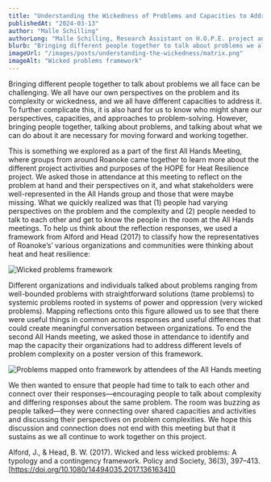 ```yaml
---
title: "Understanding the Wickedness of Problems and Capacities to Address Them"
publishedAt: "2024-03-13"
author: "Malle Schilling"
authorLong: "Malle Schilling, Research Assistant on H.O.P.E. project and PhD candidate in Engineering Education at Virginia Tech"
blurb: "Bringing different people together to talk about problems we all face can be challenging. We all have our own perspectives on the problem and its complexity or wickedness, and we all have different capacities to address it. To further complicate this, it is also hard for us to know who might share our perspectives, capacities, and approaches to problem-solving. However, bringing people together, talking about problems, and talking about what we can do about it are necessary for moving forward and working together."
imageUrl: "/images/posts/understanding-the-wickedness/matrix.png"
imageAlt: "Wicked problems framework"
---
```

 


 

Bringing different people together to talk about problems we all face can be challenging. We all have our own perspectives on the problem and its complexity or wickedness, and we all have different capacities to address it. To further complicate this, it is also hard for us to know who might share our perspectives, capacities, and approaches to problem-solving. However, bringing people together, talking about problems, and talking about what we can do about it are necessary for moving forward and working together. 

 

This is something we explored as a part of the first All Hands Meeting, where groups from around Roanoke came together to learn more about the different project activities and purposes of the HOPE for Heat Resilience project. We asked those in attendance at this meeting to reflect on the problem at hand and their perspectives on it, and what stakeholders were well-represented in the All Hands group and those that were maybe missing. What we quickly realized was that (1) people had varying perspectives on the problem and the complexity and (2) people needed to talk to each other and get to know the people in the room at the All Hands meetings. To help us think about the reflection responses, we used a framework from Alford and Head (2017) to classify how the representatives of Roanoke’s’ various organizations and communities were thinking about heat and heat resilience: 

 

![Wicked problems framework](/images/posts/understanding-the-wickedness/matrix.png) 

 

Different organizations and individuals talked about problems ranging from well-bounded problems with straightforward solutions (tame problems) to systemic problems rooted in systems of power and oppression (very wicked problems). Mapping reflections onto this figure allowed us to see that there were useful things in common across responses and useful differences that could create meaningful conversation between organizations. To end the second All Hands meeting, we asked those in attendance to identify and map the capacity their organizations had to address different levels of problem complexity on a poster version of this framework.  


![Problems mapped onto framework by attendees of the All Hands meeting](/images/posts/understanding-the-wickedness/allhandsmatrix.png) 

 

We then wanted to ensure that people had time to talk to each other and connect over their responses—encouraging people to talk about complexity and differing responses about the same problem. The room was buzzing as people talked—they were connecting over shared capacities and activities and discussing their perspectives on problem complexities. We hope this discussion and connection does not end with this meeting but that it sustains as we all continue to work together on this project.   

 

Alford, J., & Head, B. W. (2017). Wicked and less wicked problems: A typology and a contingency framework. Policy and Society, 36(3), 397–413. [https://doi.org/10.1080/14494035.2017.1361634]()

 